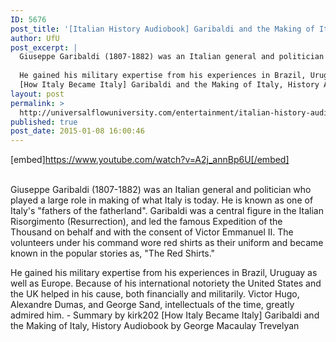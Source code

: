 ```yaml
---
ID: 5676
post_title: '[Italian History Audiobook] Garibaldi and the Making of Italy (How Italy Became Italy)'
author: UfU
post_excerpt: |
  Giuseppe Garibaldi (1807-1882) was an Italian general and politician who played a large role in making of what Italy is today. He is known as one of Italy's "fathers of the fatherland". Garibaldi was a central figure in the Italian Risorgimento (Resurrection), and led the famous Expedition of the Thousand on behalf and with the consent of Victor Emmanuel II. The volunteers under his command wore red shirts as their uniform and became known in the popular stories as, "The Red Shirts."
  
  He gained his military expertise from his experiences in Brazil, Uruguay as well as Europe. Because of his international notoriety the United States and the UK helped in his cause, both financially and militarily. Victor Hugo, Alexandre Dumas, and George Sand, intellectuals of the time, greatly admired him. - Summary by kirk202
  [How Italy Became Italy] Garibaldi and the Making of Italy, History Audiobook by George Macaulay Trevelyan
layout: post
permalink: >
  http://universalflowuniversity.com/entertainment/italian-history-audiobook-garibaldi-and-the-making-of-italy-how-italy-became-italy/
published: true
post_date: 2015-01-08 16:00:46
---
```

[embed]https://www.youtube.com/watch?v=A2j_annBp6U[/embed]</br></br>
<p>Giuseppe Garibaldi (1807-1882) was an Italian general and politician who played a large role in making of what Italy is today. He is known as one of Italy's "fathers of the fatherland". Garibaldi was a central figure in the Italian Risorgimento (Resurrection), and led the famous Expedition of the Thousand on behalf and with the consent of Victor Emmanuel II. The volunteers under his command wore red shirts as their uniform and became known in the popular stories as, "The Red Shirts."

He gained his military expertise from his experiences in Brazil, Uruguay as well as Europe. Because of his international notoriety the United States and the UK helped in his cause, both financially and militarily. Victor Hugo, Alexandre Dumas, and George Sand, intellectuals of the time, greatly admired him. - Summary by kirk202
[How Italy Became Italy] Garibaldi and the Making of Italy, History Audiobook by George Macaulay Trevelyan</p>